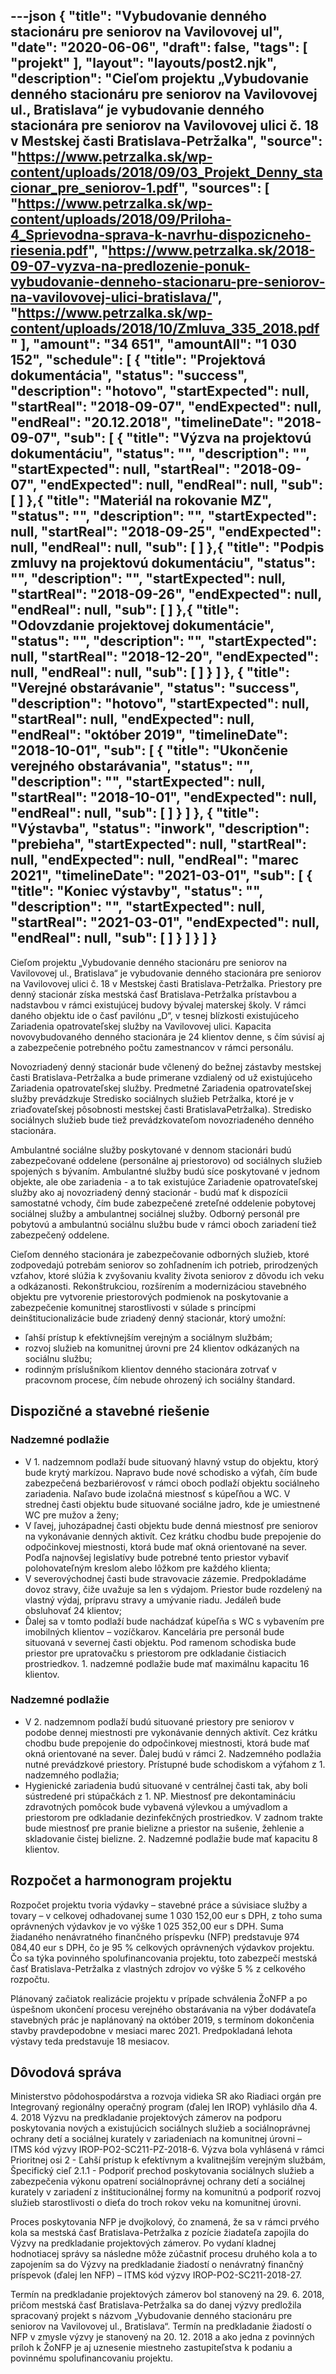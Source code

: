 ---json
{
   "title": "Vybudovanie denného stacionáru pre seniorov na Vavilovovej ul",
   "date": "2020-06-06",
   "draft": false,
   "tags": [
      "projekt"
   ],
   "layout": "layouts/post2.njk",
   "description": "Cieľom projektu „Vybudovanie denného stacionáru pre seniorov na Vavilovovej ul., Bratislava“ je vybudovanie denného stacionára pre seniorov na Vavilovovej ulici č. 18 v Mestskej časti Bratislava-Petržalka",
   "source": "https://www.petrzalka.sk/wp-content/uploads/2018/09/03_Projekt_Denny_stacionar_pre_seniorov-1.pdf",
   "sources": [
      "https://www.petrzalka.sk/wp-content/uploads/2018/09/Priloha-4_Sprievodna-sprava-k-navrhu-dispozicneho-riesenia.pdf",
      "https://www.petrzalka.sk/2018-09-07-vyzva-na-predlozenie-ponuk-vybudovanie-denneho-stacionaru-pre-seniorov-na-vavilovovej-ulici-bratislava/",
      "https://www.petrzalka.sk/wp-content/uploads/2018/10/Zmluva_335_2018.pdf"
   ],
   "amount": "34 651",
   "amountAll": "1 030 152",
   "schedule": [
      {
         "title": "Projektová dokumentácia",
         "status": "success",
         "description": "hotovo",
         "startExpected": null,
         "startReal": "2018-09-07",
         "endExpected": null,
         "endReal": "20.12.2018",
         "timelineDate": "2018-09-07",
         "sub": [
            {
               "title": "Výzva na projektovú dokumentáciu",
               "status": "",
               "description": "",
               "startExpected": null,
               "startReal": "2018-09-07",
               "endExpected": null,
               "endReal": null,
               "sub": [  ]
            },{
               "title": "Materiál na rokovanie MZ",
               "status": "",
               "description": "",
               "startExpected": null,
               "startReal": "2018-09-25",
               "endExpected": null,
               "endReal": null,
               "sub": [  ]
            },{
               "title": "Podpis zmluvy na projektovú dokumentáciu",
               "status": "",
               "description": "",
               "startExpected": null,
               "startReal": "2018-09-26",
               "endExpected": null,
               "endReal": null,
               "sub": [  ]
            },{
               "title": "Odovzdanie projektovej dokumentácie",
               "status": "",
               "description": "",
               "startExpected": null,
               "startReal": "2018-12-20",
               "endExpected": null,
               "endReal": null,
               "sub": [  ]
            }
         ]
      },
      {
         "title": "Verejné obstarávanie",
         "status": "success",
         "description": "hotovo",
         "startExpected": null,
         "startReal": null,
         "endExpected": null,
         "endReal": "október 2019",
         "timelineDate": "2018-10-01",
         "sub": [
            {
               "title": "Ukončenie verejného obstarávania",
               "status": "",
               "description": "",
               "startExpected": null,
               "startReal": "2018-10-01",
               "endExpected": null,
               "endReal": null,
               "sub": [  ]
            }
         ]
      },
      {
         "title": "Výstavba",
         "status": "inwork",
         "description": "prebieha",
         "startExpected": null,
         "startReal": null,
         "endExpected": null,
         "endReal": "marec 2021",
         "timelineDate": "2021-03-01",
         "sub": [
            {
               "title": "Koniec výstavby",
               "status": "",
               "description": "",
               "startExpected": null,
               "startReal": "2021-03-01",
               "endExpected": null,
               "endReal": null,
               "sub": [  ]
            }
         ]
      }
   ]
}
---

Cieľom projektu „Vybudovanie denného stacionáru pre seniorov na Vavilovovej ul.,
Bratislava“ je vybudovanie denného stacionára pre seniorov na Vavilovovej ulici č. 18
v Mestskej časti Bratislava-Petržalka. Priestory pre denný stacionár získa mestská časť
Bratislava-Petržalka prístavbou a nadstavbou v rámci existujúcej budovy bývalej materskej
školy. V rámci daného objektu ide o časť pavilónu „D“, v tesnej blízkosti existujúceho
Zariadenia opatrovateľskej služby na Vavilovovej ulici. Kapacita novovybudovaného
denného stacionára je 24 klientov denne, s čím súvisí aj a zabezpečenie potrebného počtu
zamestnancov v rámci personálu. 

Novozriadený denný stacionár bude včlenený do bežnej zástavby mestskej časti
Bratislava-Petržalka a bude primerane vzdialený od už existujúceho Zariadenia
opatrovateľskej služby. Predmetné Zariadenia opatrovateľskej služby prevádzkuje Stredisko
sociálnych služieb Petržalka, ktoré je v zriaďovateľskej pôsobnosti mestskej časti BratislavaPetržalka). Stredisko sociálnych služieb bude tiež prevádzkovateľom novozriadeného
denného stacionára. 

Ambulantné sociálne služby poskytované v dennom stacionári budú zabezpečované
oddelene (personálne aj priestorovo) od sociálnych služieb spojených s bývaním. Ambulantné
služby budú síce poskytované v jednom objekte, ale obe zariadenia - a to tak existujúce
Zariadenie opatrovateľskej služby ako aj novozriadený denný stacionár - budú mať 
k dispozícii samostatné vchody, čím bude zabezpečené zreteľné oddelenie pobytovej sociálnej
služby a ambulantnej sociálnej služby. Odborný personál pre pobytovú a ambulantnú sociálnu
službu bude v rámci oboch zariadení tiež zabezpečený oddelene.

Cieľom denného stacionára je zabezpečovanie odborných služieb, ktoré zodpovedajú
potrebám seniorov so zohľadnením ich potrieb, prirodzených vzťahov, ktoré slúžia
k zvyšovaniu kvality života seniorov z dôvodu ich veku a odkázanosti. Rekonštrukciou,
rozšírením a modernizáciou stavebného objektu pre vytvorenie priestorových podmienok na
poskytovanie a zabezpečenie komunitnej starostlivosti v súlade s princípmi
deinštitucionalizácie bude zriadený denný stacionár, ktorý umožní:

* ľahší prístup k efektívnejším verejným a sociálnym službám;
* rozvoj služieb na komunitnej úrovni pre 24 klientov odkázaných na sociálnu službu;
* rodinným príslušníkom klientov denného stacionára zotrvať v pracovnom procese,
čím nebude ohrozený ich sociálny štandard.

## Dispozičné a stavebné riešenie

###  Nadzemné podlažie

* V 1. nadzemnom podlaží bude situovaný hlavný vstup do objektu, ktorý bude krytý markízou. Napravo bude nové schodisko a výťah, čím bude zabezpečená bezbariérovosť v rámci oboch podlaží objektu sociálneho zariadenia. Naľavo bude izolačná miestnosť s kúpeľňou a WC. V strednej časti objektu bude situované sociálne jadro, kde je umiestnené WC pre mužov a ženy;
* V ľavej, juhozápadnej časti objektu bude denná miestnosť pre seniorov na vykonávanie denných aktivít. Cez krátku chodbu bude prepojenie do odpočinkovej miestnosti, ktorá bude mať okná orientované na sever. Podľa najnovšej legislatívy bude potrebné tento priestor vybaviť polohovateľným kreslom alebo lôžkom pre každého klienta;
* V severovýchodnej časti bude stravovacie zázemie. Predpokladáme dovoz stravy, čiže uvažuje sa len s výdajom. Priestor bude rozdelený na vlastný výdaj, prípravu stravy a umývanie riadu. Jedáleň bude obsluhovať 24 klientov;
* Ďalej sa v tomto podlaží bude nachádzať kúpeľňa s WC s vybavením pre imobilných klientov – vozíčkarov. Kancelária pre personál bude situovaná v severnej časti objektu. Pod ramenom schodiska bude priestor pre upratovačku s priestorom pre odkladanie čistiacich prostriedkov. 1. nadzemné podlažie bude mať maximálnu kapacitu 16 klientov.

### Nadzemné podlažie

* V 2. nadzemnom podlaží budú situované priestory pre seniorov v podobe dennej miestnosti pre vykonávanie denných aktivít. Cez krátku chodbu bude prepojenie do odpočinkovej miestnosti, ktorá bude mať okná orientované na sever. Ďalej budú v rámci 2. Nadzemného podlažia nutné prevádzkové priestory. Prístupné bude schodiskom a výťahom z 1. nadzemného podlažia;
* Hygienické zariadenia budú situované v centrálnej časti tak, aby boli sústredené pri stúpačkách z 1. NP. Miestnosť pre dekontamináciu zdravotných pomôcok bude vybavená výlevkou a umývadlom a priestorom pre odkladanie dezinfekčných prostriedkov. V zadnom trakte bude miestnosť pre pranie bielizne a priestor na sušenie, žehlenie a skladovanie čistej bielizne. 2. Nadzemné podlažie bude mať kapacitu 8 klientov.

## Rozpočet a harmonogram projektu

Rozpočet projektu tvoria výdavky – stavebné práce a súvisiace služby a tovary –
v celkovej odhadovanej sume 1 030 152,00 eur s DPH, z toho suma oprávnených výdavkov je
vo výške 1 025 352,00 eur s DPH. Suma žiadaného nenávratného finančného príspevku
(NFP) predstavuje 974 084,40 eur s DPH, čo je 95 % celkových oprávnených výdavkov
projektu. Čo sa týka povinného spolufinancovania projektu, toto zabezpečí mestská časť
Bratislava-Petržalka z vlastných zdrojov vo výške 5 % z celkového rozpočtu.

Plánovaný začiatok realizácie projektu v prípade schválenia ŽoNFP a po úspešnom
ukončení procesu verejného obstarávania na výber dodávateľa stavebných prác je
naplánovaný na október 2019, s termínom dokončenia stavby pravdepodobne v mesiaci marec
2021. Predpokladaná lehota výstavy teda predstavuje 18 mesiacov.

## Dôvodová správa

Ministerstvo pôdohospodárstva a rozvoja vidieka SR ako Riadiaci orgán pre
Integrovaný regionálny operačný program (ďalej len IROP) vyhlásilo dňa 4. 4. 2018
Výzvu na predkladanie projektových zámerov na podporu poskytovania nových a
existujúcich sociálnych služieb a sociálnoprávnej ochrany detí a sociálnej kurately v
zariadeniach na komunitnej úrovni – ITMS kód výzvy IROP-PO2-SC211-PZ-2018-6.
Výzva bola vyhlásená v rámci Prioritnej osi 2 - Ľahší prístup k efektívnym a kvalitnejším
verejným službám, Špecifický cieľ 2.1.1 - Podporiť prechod poskytovania sociálnych služieb
a zabezpečenia výkonu opatrení sociálnoprávnej ochrany detí a sociálnej kurately v zariadení
z inštitucionálnej formy na komunitnú a podporiť rozvoj služieb starostlivosti o dieťa do troch
rokov veku na komunitnej úrovni.

Proces poskytovania NFP je dvojkolový, čo znamená, že sa v rámci prvého kola sa
mestská časť Bratislava-Petržalka z pozície žiadateľa zapojila do Výzvy na predkladanie
projektových zámerov. Po vydaní kladnej hodnotiacej správy sa následne môže zúčastniť
procesu druhého kola a to zapojením sa do Výzvy na predkladanie žiadostí o nenávratný
finančný príspevok (ďalej len NFP) – ITMS kód výzvy IROP-PO2-SC211-2018-27.

Termín na predkladanie projektových zámerov bol stanovený na 29. 6. 2018, pričom
mestská časť Bratislava-Petržalka sa do danej výzvy predložila spracovaný projekt s názvom
„Vybudovanie denného stacionáru pre seniorov na Vavilovovej ul., Bratislava“. Termín na
predkladanie žiadostí o NFP v zmysle výzvy je stanovený na 20. 12. 2018 a ako jedna
z povinných príloh k ŽoNFP je aj uznesenie miestneho zastupiteľstva k podaniu a povinnému
spolufinancovaniu projektu.